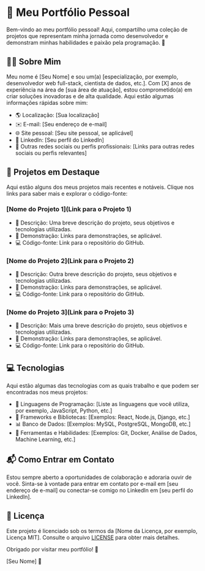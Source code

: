 # 👋 Meu Portfólio Pessoal

Bem-vindo ao meu portfólio pessoal! Aqui, compartilho uma coleção de projetos que representam minha jornada como desenvolvedor e demonstram minhas habilidades e paixão pela programação. 🚀

## 🧑‍💻 Sobre Mim

Meu nome é [Seu Nome] e sou um(a) [especialização, por exemplo, desenvolvedor web full-stack, cientista de dados, etc.]. Com [X] anos de experiência na área de [sua área de atuação], estou comprometido(a) em criar soluções inovadoras e de alta qualidade. Aqui estão algumas informações rápidas sobre mim:

- 🌎 Localização: [Sua localização]
- ✉️ E-mail: [Seu endereço de e-mail]
- 🌐 Site pessoal: [Seu site pessoal, se aplicável]
- 🔗 LinkedIn: [Seu perfil do LinkedIn]
- 📱 Outras redes sociais ou perfis profissionais: [Links para outras redes sociais ou perfis relevantes]

## 🚀 Projetos em Destaque

Aqui estão alguns dos meus projetos mais recentes e notáveis. Clique nos links para saber mais e explorar o código-fonte:

### [Nome do Projeto 1](Link para o Projeto 1)
- 📝 Descrição: Uma breve descrição do projeto, seus objetivos e tecnologias utilizadas.
- 🎉 Demonstração: Links para demonstrações, se aplicável.
- 💻 Código-fonte: Link para o repositório do GitHub.

### [Nome do Projeto 2](Link para o Projeto 2)
- 📝 Descrição: Outra breve descrição do projeto, seus objetivos e tecnologias utilizadas.
- 🎉 Demonstração: Links para demonstrações, se aplicável.
- 💻 Código-fonte: Link para o repositório do GitHub.

### [Nome do Projeto 3](Link para o Projeto 3)
- 📝 Descrição: Mais uma breve descrição do projeto, seus objetivos e tecnologias utilizadas.
- 🎉 Demonstração: Links para demonstrações, se aplicável.
- 💻 Código-fonte: Link para o repositório do GitHub.

## 💻 Tecnologias

Aqui estão algumas das tecnologias com as quais trabalho e que podem ser encontradas nos meus projetos:

- 💬 Linguagens de Programação: [Liste as linguagens que você utiliza, por exemplo, JavaScript, Python, etc.]
- 🚀 Frameworks e Bibliotecas: [Exemplos: React, Node.js, Django, etc.]
- 📊 Banco de Dados: [Exemplos: MySQL, PostgreSQL, MongoDB, etc.]
- 🧰 Ferramentas e Habilidades: [Exemplos: Git, Docker, Análise de Dados, Machine Learning, etc.]

## 📬 Como Entrar em Contato

Estou sempre aberto a oportunidades de colaboração e adoraria ouvir de você. Sinta-se à vontade para entrar em contato por e-mail em [seu endereço de e-mail] ou conectar-se comigo no LinkedIn em [seu perfil do LinkedIn].

## 📝 Licença

Este projeto é licenciado sob os termos da [Nome da Licença, por exemplo, Licença MIT]. Consulte o arquivo [LICENSE](LICENSE) para obter mais detalhes.

Obrigado por visitar meu portfólio! 🙌

[Seu Nome] 🚀
